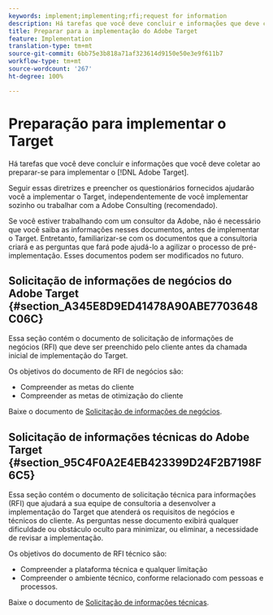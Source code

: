 ```yaml
---
keywords: implement;implementing;rfi;request for information
description: Há tarefas que você deve concluir e informações que deve coletar ao preparar-se para implementar o Adobe Target.
title: Preparar para a implementação do Adobe Target
feature: Implementation
translation-type: tm+mt
source-git-commit: 6bb75e3b818a71af323614d9150e50e3e9f611b7
workflow-type: tm+mt
source-wordcount: '267'
ht-degree: 100%

---
```



# Preparação para implementar o Target

Há tarefas que você deve concluir e informações que você deve coletar ao preparar-se para implementar o [!DNL Adobe Target].

Seguir essas diretrizes e preencher os questionários fornecidos ajudarão você a implementar o Target, independentemente de você implementar sozinho ou trabalhar com a Adobe Consulting (recomendado).

Se você estiver trabalhando com um consultor da Adobe, não é necessário que você saiba as informações nesses documentos, antes de implementar o Target. Entretanto, familiarizar-se com os documentos que a consultoria criará e as perguntas que fará pode ajudá-lo a agilizar o processo de pré-implementação. Esses documentos podem ser modificados no futuro.

## Solicitação de informações de negócios do Adobe Target {#section_A345E8D9ED41478A90ABE7703648C06C}

Essa seção contém o documento de solicitação de informações de negócios (RFI) que deve ser preenchido pelo cliente antes da chamada inicial de implementação do Target.

Os objetivos do documento de RFI de negócios são:

* Compreender as metas do cliente
* Compreender as metas de otimização do cliente

Baixe o documento de [Solicitação de informações de negócios](/help/assets/business-rfi.docx).

## Solicitação de informações técnicas do Adobe Target {#section_95C4F0A2E4EB423399D24F2B7198F6C5}

Essa seção contém o documento de solicitação técnica para informações (RFI) que ajudará a sua equipe de consultoria a desenvolver a implementação do Target que atenderá os requisitos de negócios e técnicos do cliente. As perguntas nesse documento exibirá qualquer dificuldade ou obstáculo oculto para minimizar, ou eliminar, a necessidade de revisar a implementação.

Os objetivos do documento de RFI técnico são:

* Compreender a plataforma técnica e qualquer limitação
* Compreender o ambiente técnico, conforme relacionado com pessoas e processos.

Baixe o documento de [Solicitação de informações técnicas](/help/assets/technical-rfi.docx).
